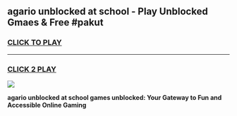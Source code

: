 
## agario unblocked at school - Play Unblocked Gmaes & Free #pakut
<h3>
<a href="https://news.freeplayer.one?title=agario_unblocked_at_school&ref=26F">CLICK TO PLAY</a></h3>
<hr>

<h3>
<a href="https://news.freeplayer.one?title=agario_unblocked_at_school&ref=26F">CLICK 2 PLAY</a>
  
</h3>

<a href="https://news.freeplayer.one?title=agario_unblocked_at_school&ref=26F/"><img src="https://clearcache.store/games.png"></a>


**agario unblocked at school games unblocked: Your Gateway to Fun and Accessible Online Gaming**
